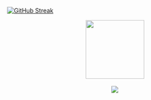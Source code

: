 [![GitHub Streak](https://streak-stats.demolab.com?user=sanguogege&theme=dark&hide_border=true&border_radius=5&date_format=j%20M%5B%20Y%5D&mode=weekly)](https://git.io/streak-stats)





<div align="center"> <img height="137px" src="https://github-readme-stats.vercel.app/api?username=sanguogege&hide_title=true&hide_border=true&show_icons=trueline_height=21&text_color=000&icon_color=000&bg_color=0,ea6161,ffc64d,fffc4d,52fa5a&theme=graywhite" /> </div>

<br/>

<div align="center"> <img src="https://visitor-badge.glitch.me/badge?page_id=sanguogege" /> </div>
